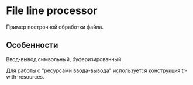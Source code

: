 # File line processor

Пример построчной обработки файла.


## Особенности

Ввод-вывод символьный, буферизированный.

Для работы с "ресурсами ввода-вывода" используется конструкция tr-with-resources.